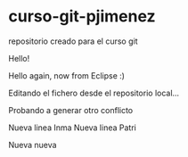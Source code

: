 # curso-git-pjimenez
repositorio creado para el curso git

Hello! 

Hello again, now from Eclipse :)

Editando el fichero desde el repositorio local...

Probando a generar otro conflicto

Nueva linea Inma
Nueva linea Patri

Nueva nueva